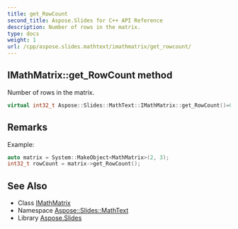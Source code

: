 ```yaml
---
title: get_RowCount
second_title: Aspose.Slides for C++ API Reference
description: Number of rows in the matrix.
type: docs
weight: 1
url: /cpp/aspose.slides.mathtext/imathmatrix/get_rowcount/
---
```

## IMathMatrix::get_RowCount method


Number of rows in the matrix.

```cpp
virtual int32_t Aspose::Slides::MathText::IMathMatrix::get_RowCount()=0
```

## Remarks


Example: 
```cpp
auto matrix = System::MakeObject<MathMatrix>(2, 3);
int32_t rowCount = matrix->get_RowCount();
```

## See Also

* Class [IMathMatrix](../)
* Namespace [Aspose::Slides::MathText](../../)
* Library [Aspose.Slides](../../../)
